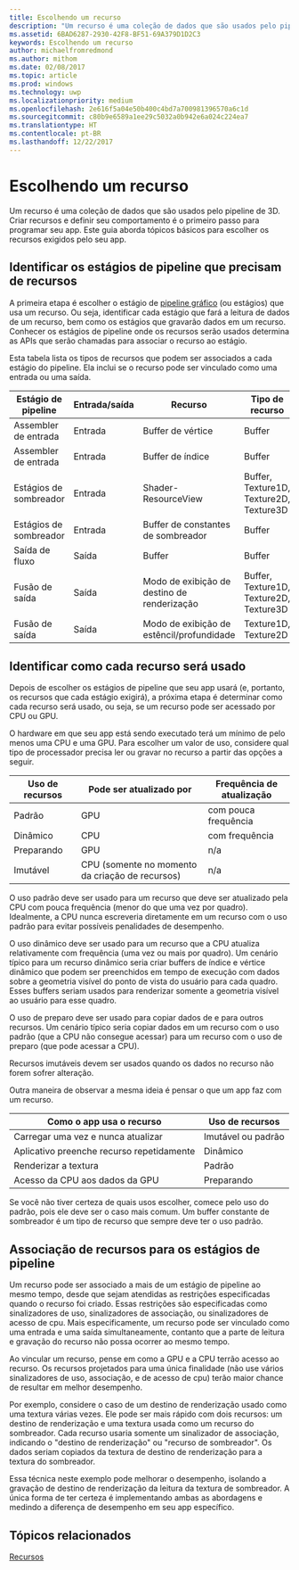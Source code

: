 ```yaml
---
title: Escolhendo um recurso
description: "Um recurso é uma coleção de dados que são usados pelo pipeline de 3D."
ms.assetid: 6BAD6287-2930-42F8-BF51-69A379D1D2C3
keywords: Escolhendo um recurso
author: michaelfromredmond
ms.author: mithom
ms.date: 02/08/2017
ms.topic: article
ms.prod: windows
ms.technology: uwp
ms.localizationpriority: medium
ms.openlocfilehash: 2e616f5a04e50b400c4bd7a700981396570a6c1d
ms.sourcegitcommit: c80b9e6589a1ee29c5032a0b942e6a024c224ea7
ms.translationtype: HT
ms.contentlocale: pt-BR
ms.lasthandoff: 12/22/2017
---
```

# <a name="choosing-a-resource"></a>Escolhendo um recurso


Um recurso é uma coleção de dados que são usados pelo pipeline de 3D. Criar recursos e definir seu comportamento é o primeiro passo para programar seu app. Este guia aborda tópicos básicos para escolher os recursos exigidos pelo seu app.

## <a name="span-ididentifybindingspanspan-ididentifybindingspanspan-ididentifybindingspanidentify-pipeline-stages-that-need-resources"></a><span id="Identify_Binding"></span><span id="identify_binding"></span><span id="IDENTIFY_BINDING"></span>Identificar os estágios de pipeline que precisam de recursos


A primeira etapa é escolher o estágio de [pipeline gráfico](graphics-pipeline.md) (ou estágios) que usa um recurso. Ou seja, identificar cada estágio que fará a leitura de dados de um recurso, bem como os estágios que gravarão dados em um recurso. Conhecer os estágios de pipeline onde os recursos serão usados determina as APIs que serão chamadas para associar o recurso ao estágio.

Esta tabela lista os tipos de recursos que podem ser associados a cada estágio do pipeline. Ela inclui se o recurso pode ser vinculado como uma entrada ou uma saída.

| Estágio de pipeline  | Entrada/saída | Recurso               | Tipo de recurso                           |
|-----------------|--------|------------------------|-----------------------------------------|
| Assembler de entrada | Entrada     | Buffer de vértice          | Buffer                                  |
| Assembler de entrada | Entrada     | Buffer de índice           | Buffer                                  |
| Estágios de sombreador   | Entrada     | Shader-ResourceView    | Buffer, Texture1D, Texture2D, Texture3D |
| Estágios de sombreador   | Entrada     | Buffer de constantes de sombreador | Buffer                                  |
| Saída de fluxo   | Saída    | Buffer                 | Buffer                                  |
| Fusão de saída   | Saída    | Modo de exibição de destino de renderização     | Buffer, Texture1D, Texture2D, Texture3D |
| Fusão de saída   | Saída    | Modo de exibição de estêncil/profundidade     | Texture1D, Texture2D                    |

 

## <a name="span-ididentifyusagespanspan-ididentifyusagespanspan-ididentifyusagespanidentify-how-each-resource-will-be-used"></a><span id="Identify_Usage"></span><span id="identify_usage"></span><span id="IDENTIFY_USAGE"></span>Identificar como cada recurso será usado


Depois de escolher os estágios de pipeline que seu app usará (e, portanto, os recursos que cada estágio exigirá), a próxima etapa é determinar como cada recurso será usado, ou seja, se um recurso pode ser acessado por CPU ou GPU.

O hardware em que seu app está sendo executado terá um mínimo de pelo menos uma CPU e uma GPU. Para escolher um valor de uso, considere qual tipo de processador precisa ler ou gravar no recurso a partir das opções a seguir.

| Uso de recursos | Pode ser atualizado por                    | Frequência de atualização |
|----------------|--------------------------------------|---------------------|
| Padrão        | GPU                                  | com pouca frequência        |
| Dinâmico        | CPU                                  | com frequência          |
| Preparando        | GPU                                  | n/a                 |
| Imutável      | CPU (somente no momento da criação de recursos) | n/a                 |

 

O uso padrão deve ser usado para um recurso que deve ser atualizado pela CPU com pouca frequência (menor do que uma vez por quadro). Idealmente, a CPU nunca escreveria diretamente em um recurso com o uso padrão para evitar possíveis penalidades de desempenho.

O uso dinâmico deve ser usado para um recurso que a CPU atualiza relativamente com frequência (uma vez ou mais por quadro). Um cenário típico para um recurso dinâmico seria criar buffers de índice e vértice dinâmico que podem ser preenchidos em tempo de execução com dados sobre a geometria visível do ponto de vista do usuário para cada quadro. Esses buffers seriam usados para renderizar somente a geometria visível ao usuário para esse quadro.

O uso de preparo deve ser usado para copiar dados de e para outros recursos. Um cenário típico seria copiar dados em um recurso com o uso padrão (que a CPU não consegue acessar) para um recurso com o uso de preparo (que pode acessar a CPU).

Recursos imutáveis devem ser usados quando os dados no recurso não forem sofrer alteração.

Outra maneira de observar a mesma ideia é pensar o que um app faz com um recurso.

| Como o app usa o recurso     | Uso de recursos       |
|---------------------------------------|----------------------|
| Carregar uma vez e nunca atualizar            | Imutável ou padrão |
| Aplicativo preenche recurso repetidamente | Dinâmico              |
| Renderizar a textura                     | Padrão              |
| Acesso da CPU aos dados da GPU                | Preparando              |

 

Se você não tiver certeza de quais usos escolher, comece pelo uso do padrão, pois ele deve ser o caso mais comum. Um buffer constante de sombreador é um tipo de recurso que sempre deve ter o uso padrão.

## <a name="span-idresourcetypesandpipelinestagesspanspan-idresourcetypesandpipelinestagesspanspan-idresourcetypesandpipelinestagesspanbinding-resources-to-pipeline-stages"></a><span id="Resource_Types_and_Pipeline_stages"></span><span id="resource_types_and_pipeline_stages"></span><span id="RESOURCE_TYPES_AND_PIPELINE_STAGES"></span>Associação de recursos para os estágios de pipeline


Um recurso pode ser associado a mais de um estágio de pipeline ao mesmo tempo, desde que sejam atendidas as restrições especificadas quando o recurso foi criado. Essas restrições são especificadas como sinalizadores de uso, sinalizadores de associação, ou sinalizadores de acesso de cpu. Mais especificamente, um recurso pode ser vinculado como uma entrada e uma saída simultaneamente, contanto que a parte de leitura e gravação do recurso não possa ocorrer ao mesmo tempo.

Ao vincular um recurso, pense em como a GPU e a CPU terrão acesso ao recurso. Os recursos projetados para uma única finalidade (não use vários sinalizadores de uso, associação, e de acesso de cpu) terão maior chance de resultar em melhor desempenho.

Por exemplo, considere o caso de um destino de renderização usado como uma textura várias vezes. Ele pode ser mais rápido com dois recursos: um destino de renderização e uma textura usada como um recurso do sombreador. Cada recurso usaria somente um sinalizador de associação, indicando o "destino de renderização" ou "recurso de sombreador". Os dados seriam copiados da textura de destino de renderização para a textura do sombreador.

Essa técnica neste exemplo pode melhorar o desempenho, isolando a gravação de destino de renderização da leitura da textura de sombreador. A única forma de ter certeza é implementando ambas as abordagens e medindo a diferença de desempenho em seu app específico.

## <a name="span-idrelated-topicsspanrelated-topics"></a><span id="related-topics"></span>Tópicos relacionados


[Recursos](resources.md)

 

 




